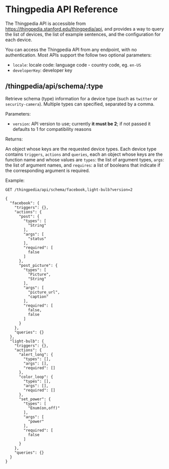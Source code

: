 # Thingpedia API Reference

The Thingpedia API is accessible from
https://thingpedia.stanford.edu/thingpedia/api, and provides a way to query the
list of devices, the list of example sentences, and the configuration for each
device.

You can access the Thingpedia API from any endpoint, with no authentication.
Most APIs support the follow two optional parameters:

 * `locale`: locale code: language code - country code, eg. `en-US`
 * `developerKey`: developer key

## /thingpedia/api/schema/:type

Retrieve schema (type) information for a device type (such as `twitter` or `security-camera`).
Multiple types can specified, separated by a comma.

Parameters:

 * `version`: API version to use; currently __it must be 2__; if not passed it
   defaults to 1 for compatibility reasons

Returns:

An object whose keys are the requested device types. Each device type contains
`triggers`, `actions` and `queries`, each an object whose keys are the function
name and whose values are `types`: the list of argument types, `args`: the
list of argument names, and `requires`: a list of booleans that indicate if the
corresponding argument is required.

Example:

```
GET /thingpedia/api/schema/facebook,light-bulb?version=2

{
  "facebook": {
    "triggers": {},
    "actions": {
      "post": {
        "types": [
          "String"
        ],
        "args": [
          "status"
        ],
        "required": [
          false
        ]
      },
      "post_picture": {
        "types": [
          "Picture",
          "String"
        ],
        "args": [
          "picture_url",
          "caption"
        ],
        "required": [
          false,
          false
        ]
      }
    },
    "queries": {}
  },
  "light-bulb": {
    "triggers": {},
    "actions": {
      "alert_long": {
        "types": [],
        "args": [],
        "required": []
      },
      "color_loop": {
        "types": [],
        "args": [],
        "required": []
      },
      "set_power": {
        "types": [
          "Enum(on,off)"
        ],
        "args": [
          "power"
        ],
        "required": [
          false
        ]
      }
    },
    "queries": {}
  }
}
```
